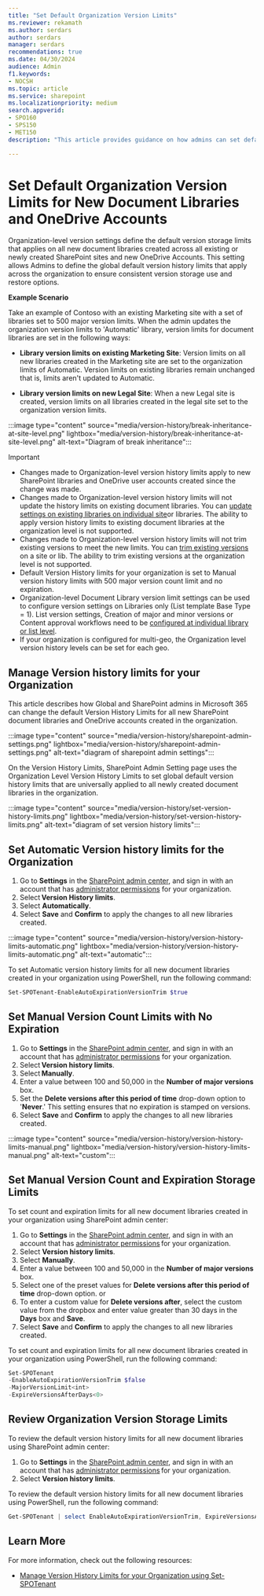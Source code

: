 ```yaml
---
title: "Set Default Organization Version Limits"
ms.reviewer: rekamath
ms.author: serdars
author: serdars
manager: serdars
recommendations: true
ms.date: 04/30/2024
audience: Admin
f1.keywords:
- NOCSH
ms.topic: article
ms.service: sharepoint
ms.localizationpriority: medium
search.appverid:
- SPO160
- SPS150
- MET150
description: "This article provides guidance on how admins can set default organization version limits for new document libraries and OneDrive accounts."

---
```


# Set Default Organization Version Limits for New Document Libraries and OneDrive Accounts

Organization-level version settings define the default version storage limits that applies on all new document libraries created across all existing or newly created SharePoint sites and new OneDrive Accounts. This setting allows Admins to define the global default version history limits that apply across the organization to ensure consistent version storage use and restore options.  

**Example Scenario**

Take an example of Contoso with an existing Marketing site with a set of libraries set to 500 major version limits. When the admin updates the organization version limits to 'Automatic' library, version limits for document libraries are set in the following ways:

- **Library version limits on existing Marketing Site**: Version limits on all new libraries created in the Marketing site are set to the organization limits of Automatic. Version limits on existing libraries remain unchanged that is, limits aren't updated to Automatic.  

- **Library version limits on new Legal Site**: When a new Legal site is created, version limits on all libraries created in the legal site set to the organization version limits.

:::image type="content" source="media/version-history/break-inheritance-at-site-level.png" lightbox="media/version-history/break-inheritance-at-site-level.png" alt-text="Diagram of break inheritance":::

> [!IMPORTANT]
> - Changes made to Organization-level version history limits apply to new SharePoint libraries and OneDrive user accounts created since the change was made.
> - Changes made to Organization-level version history limits will not update the history limits on existing document libraries. You can [update settings on existing libraries on individual site](document-library-version-history-limits.md#version-storage-behavior)or libraries. The ability to apply version history limits to existing document libraries at the organization level is not supported.
> - Changes made to Organization-level version history limits will not trim existing versions to meet the new limits. You can [trim existing versions](library-version-limits.md#manage-version-history-limits-for-a-library-using-powershell) on a site or lib. The ability to trim existing versions at the organization level is not supported.
> - Default Version History limits for your organization is set to Manual version history limits with 500 major version count limit and no expiration.
> - Organization-level Document Library version limit settings can be used to configure version settings on Libraries only (List template Base Type = 1). List version settings, Creation of major and minor versions or Content approval workflows need to be [configured at individual library or list level](https://support.microsoft.com/en-us/office/enable-and-configure-versioning-for-a-list-or-library-1555d642-23ee-446a-990a-bcab618c7a37).
> - If your organization is configured for multi-geo, the Organization level version history levels can be set for each geo. 

## Manage Version history limits for your Organization

This article describes how Global and SharePoint admins in Microsoft 365 can change the default Version History Limits for all new SharePoint document libraries and OneDrive accounts created in the organization. 

:::image type="content" source="media/version-history/sharepoint-admin-settings.png" lightbox="media/version-history/sharepoint-admin-settings.png" alt-text="diagram of sharepoint admin settings":::

On the Version History Limits, SharePoint Admin Setting page uses the Organization Level Version History Limits to set global default version history limits that are universally applied to all newly created document libraries in the organization.

:::image type="content" source="media/version-history/set-version-history-limits.png" lightbox="media/version-history/set-version-history-limits.png" alt-text="diagram of set version history limits":::


## Set Automatic Version history limits for the Organization

1. Go to **Settings** in the [SharePoint admin center](/sharepoint/sharepoint-admin-role), and sign in with an account that has [administrator permissions](/sharepoint/sharepoint-admin-role) for your organization.
1. Select **Version History limits**.
1. Select **Automatically**.
1. Select **Save** and **Confirm** to apply the changes to all new libraries created.

:::image type="content" source="media/version-history/version-history-limits-automatic.png" lightbox="media/version-history/version-history-limits-automatic.png" alt-text="automatic":::

To set Automatic version history limits for all new document libraries created in your organization using PowerShell, run the following command:

```PowerShell
Set-SPOTenant-EnableAutoExpirationVersionTrim $true
```

## Set Manual Version Count Limits with No Expiration

1. Go to **Settings** in the [SharePoint admin center](/sharepoint/sharepoint-admin-role), and sign in with an account that has [administrator permissions](/sharepoint/sharepoint-admin-role) for your organization.
1. Select **Version history limits**.
1. Select **Manually**.
1. Enter a value between 100 and 50,000 in the **Number of major versions** box.
1. Set the **Delete versions after this period of time** drop-down option to '**Never**.' This setting ensures that no expiration is stamped on versions.
1. Select **Save** and **Confirm** to apply the changes to all new libraries created.

:::image type="content" source="media/version-history/version-history-limits-manual.png" lightbox="media/version-history/version-history-limits-manual.png" alt-text="custom":::

## Set Manual Version Count and Expiration Storage Limits

To set count and expiration limits for all new document libraries created in your organization using SharePoint admin center:
1. Go to **Settings** in the [SharePoint admin center](/sharepoint/sharepoint-admin-role), and sign in with an account that has [administrator permissions](/sharepoint/sharepoint-admin-role) for your organization.
1. Select **Version history limits**.
1. Select **Manually**.
1. Enter a value between 100 and 50,000 in the **Number of major versions** box.
1. Select one of the preset values for **Delete versions after this period of time** drop-down option. or
1. To enter a custom value for **Delete versions after**, select the custom value from the dropbox and enter value greater than 30 days in the **Days** box and **Save**.
1. Select **Save** and **Confirm** to apply the changes to all new libraries created.

To set count and expiration limits for all new document libraries created in your organization using PowerShell, run the following command:

```PowerShell
Set-SPOTenant 
-EnableAutoExpirationVersionTrim $false
-MajorVersionLimit<int>
-ExpireVersionsAfterDays<0>
```

## Review Organization Version Storage Limits

To review the default version history limits for all new document libraries using SharePoint admin center:
1. Go to **Settings** in the [SharePoint admin center](/sharepoint/sharepoint-admin-role), and sign in with an account that has [administrator permissions](/sharepoint/sharepoint-admin-role) for your organization.
1. Select **Version history limits**.

To review the default version history limits for all new document libraries using PowerShell, run the following command:

```PowerShell
Get-SPOTenant | select EnableAutoExpirationVersionTrim, ExpireVersionsAfterDays,MajorVersionLimit
```

## Learn More

For more information, check out the following resources:

- [Manage Version History Limits for your Organization using Set-SPOTenant](/powershell/module/sharepoint-online/set-spotenant)

